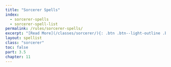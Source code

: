 ```yaml
---
title: "Sorcerer Spells"
index:
  - sorcerer-spells
  - sorcerer-spell-list
permalink: /rules/sorcerer-spells/
excerpt: "[Read More](/classes/sorcerer/){: .btn .btn--light-outline .btn--small}"
layout: spellist
class: "sorcerer"
toc: false
part: 3.5
chapter: 11
---
```

